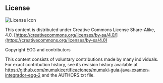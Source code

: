 ## License
![License icon](https://licensebuttons.net/l/by-sa/3.0/88x31.png)

This content is distributed under Creative Commons License Share-Alike, 4.0. [https://creativecommons.org/licenses/by-sa/4.0/](https://creativecommons.org/licenses/by-sa/4.0)

Copyright EGG and contributors

This content consists of voluntary contributions made by many
individuals. For exact contribution history, see its revision history
available at https://github.com/mumukicertificaciones/mumuki-guia-java-examen-integrador-egg-2 and the AUTHORS.txt file.

